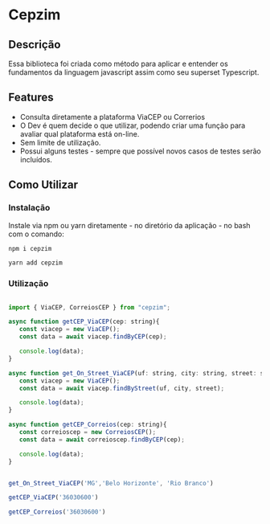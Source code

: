 # Cepzim

## Descrição

Essa biblioteca foi criada como método para aplicar e entender os fundamentos da linguagem javascript assim como seu superset Typescript.


## Features

 * Consulta diretamente a plataforma ViaCEP ou Correrios
 * O Dev é quem decide o que utilizar, podendo criar uma função para avaliar qual plataforma está on-line.
 * Sem limite de utilização.
 * Possui alguns testes - sempre que possível novos casos de testes serão incluídos.

## Como Utilizar

### Instalação

Instale via npm ou yarn diretamente - no diretório da aplicação - no bash com o comando:

```bash
npm i cepzim
```

```bash
yarn add cepzim 
```
### Utilização

```javascript

import { ViaCEP, CorreiosCEP } from "cepzim";

async function getCEP_ViaCEP(cep: string){
   const viacep = new ViaCEP();
   const data = await viacep.findByCEP(cep); 

   console.log(data);
}

async function get_On_Street_ViaCEP(uf: string, city: string, street: string){
   const viacep = new ViaCEP();
   const data = await viacep.findByStreet(uf, city, street);

   console.log(data);
}

async function getCEP_Correios(cep: string){
   const correioscep = new CorreiosCEP();
   const data = await correioscep.findByCEP(cep);

   console.log(data);
}


get_On_Street_ViaCEP('MG','Belo Horizonte', 'Rio Branco')

getCEP_ViaCEP('36030600')

getCEP_Correios('36030600')

```
